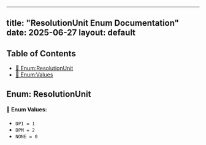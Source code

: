 <!-- Formatted by A³BS formatter.py -->
<!-- Generated by A³BS document.py -->
---
title: "ResolutionUnit Enum Documentation"
date: 2025-06-27
layout: default
---

## Table of Contents
- [🔧 Enum:ResolutionUnit](#enum-resolutionunit)
- [🔧 Enum:Values](#enum-values)
## Enum: ResolutionUnit
#### 📝 Enum Values:
<a name="enum-values"></a>
  - `DPI = 1`
  - `DPM = 2`
  - `NONE = 0`